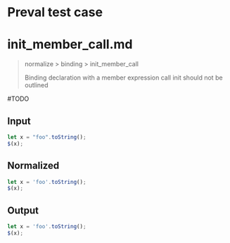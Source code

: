 # Preval test case

# init_member_call.md

> normalize > binding > init_member_call
>
> Binding declaration with a member expression call init should not be outlined

#TODO

## Input

`````js filename=intro
let x = "foo".toString();
$(x);
`````

## Normalized

`````js filename=intro
let x = 'foo'.toString();
$(x);
`````

## Output

`````js filename=intro
let x = 'foo'.toString();
$(x);
`````
